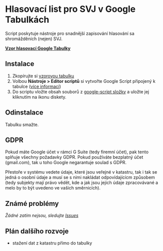 # Hlasovací list pro SVJ v Google Tabulkách

Script poskytuje nástroje pro snadnější zapisování hlasování sa shromážděních (nejen) SVJ.

**[Vzor hlasovací Google Tabulky](https://drive.google.com/open?id=1B-ZZJACx0LEyTDjiirESIzYHbXZ3JUBwl1MVAQ3CaZY)**
 

## Instalace
1. Zkopírujte si [vzorovou tabulku](https://docs.google.com/spreadsheets/d/1B-ZZJACx0LEyTDjiirESIzYHbXZ3JUBwl1MVAQ3CaZY/copy) 
2. Volbou **Nástroje > Editor scriptů** si vytvořte Google Script připojený k tabulce ([více informací](https://developers.google.com/apps-script/guides/bound))
3. Do scriptu vložte obsah souborů z [google-script složky](google-script) a uložte jej kliknutím na ikonu diskety.

## Odinstalace
Tabulku smažte.

## GDPR
Pokud máte Google účet v rámci G Suite (tedy firemní účet), pak tento splňuje všechny požadavky GDPR. Pokud používáte bezplatný účet (gmail.com), tak u toho Google negarantuje soulad s GDPR.

Přestoře v systému vedete údaje, které jsou veřejné v katastru, tak i tak se jedná o osobní údaje a musí se s nimi nakládat odpovídajícícm způsobem (tedy subjekty mají právo vědět, kde a jak jsou jejich údaje zpracovávané a melo by to být uvedeno ve vašich směrnicích). 

## Známé problémy
*Žádné zatím nejsou, sledujte [Issues](https://github.com/jakubboucek/google-script-svj-hlasovaci-list)*

## Plán dalšího rozvoje
- stažení dat z katastru přímo do tabulky